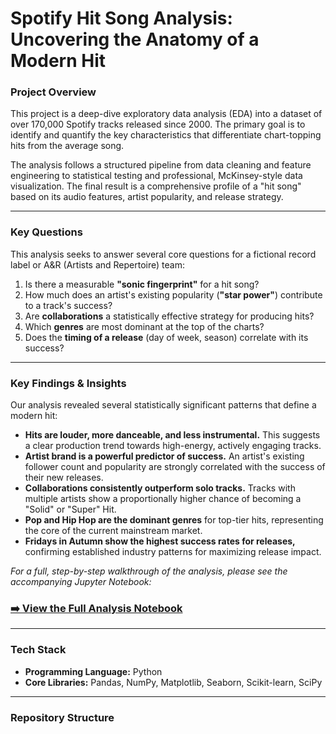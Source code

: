 # Spotify Hit Song Analysis: Uncovering the Anatomy of a Modern Hit

### Project Overview

This project is a deep-dive exploratory data analysis (EDA) into a dataset of over 170,000 Spotify tracks released since 2000. The primary goal is to identify and quantify the key characteristics that differentiate chart-topping hits from the average song. 

The analysis follows a structured pipeline from data cleaning and feature engineering to statistical testing and professional, McKinsey-style data visualization. The final result is a comprehensive profile of a "hit song" based on its audio features, artist popularity, and release strategy.

---

### Key Questions

This analysis seeks to answer several core questions for a fictional record label or A&R (Artists and Repertoire) team:

1.  Is there a measurable **"sonic fingerprint"** for a hit song?
2.  How much does an artist's existing popularity (**"star power"**) contribute to a track's success?
3.  Are **collaborations** a statistically effective strategy for producing hits?
4.  Which **genres** are most dominant at the top of the charts?
5.  Does the **timing of a release** (day of week, season) correlate with its success?

---

### Key Findings & Insights

Our analysis revealed several statistically significant patterns that define a modern hit:

*   **Hits are louder, more danceable, and less instrumental.** This suggests a clear production trend towards high-energy, actively engaging tracks.
*   **Artist brand is a powerful predictor of success.** An artist's existing follower count and popularity are strongly correlated with the success of their new releases.
*   **Collaborations consistently outperform solo tracks.** Tracks with multiple artists show a proportionally higher chance of becoming a "Solid" or "Super" Hit.
*   **Pop and Hip Hop are the dominant genres** for top-tier hits, representing the core of the current mainstream market.
*   **Fridays in Autumn show the highest success rates for releases,** confirming established industry patterns for maximizing release impact.

*For a full, step-by-step walkthrough of the analysis, please see the accompanying Jupyter Notebook:* 
### **[➡️ View the Full Analysis Notebook](https://github.com/valentinbergm/spotify-hit-song-analysis/blob/main/spotify_hit_song_analysis.ipynb)**

---

### Tech Stack

*   **Programming Language:** Python
*   **Core Libraries:** Pandas, NumPy, Matplotlib, Seaborn, Scikit-learn, SciPy

---

### Repository Structure
